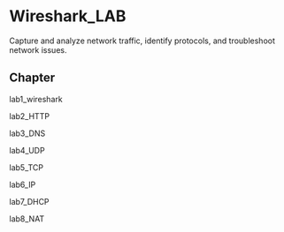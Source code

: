 # Wireshark_LAB
Capture and analyze network traffic, identify protocols, and troubleshoot network issues.



## Chapter

lab1_wireshark

lab2_HTTP

lab3_DNS

lab4_UDP

lab5_TCP

lab6_IP

lab7_DHCP

lab8_NAT
